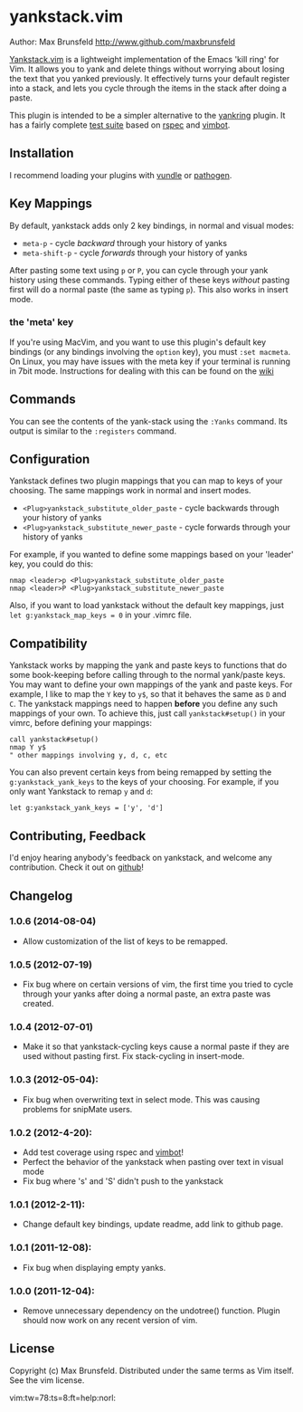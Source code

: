 yankstack.vim
=============

Author:  Max Brunsfeld <http://www.github.com/maxbrunsfeld>

[Yankstack.vim](https://github.com/maxbrunsfeld/vim-yankstack) is a
lightweight implementation of the Emacs 'kill ring' for Vim.  It allows you to
yank and delete things without worrying about losing the text that you yanked
previously. It effectively turns your default register into a stack, and lets
you cycle through the items in the stack after doing a paste.

This plugin is intended to be a simpler alternative to the
[yankring](https://github.com/chrismetcalf/vim-yankring) plugin. It has a fairly
complete [test suite](https://github.com/maxbrunsfeld/vim-yankstack/blob/master/spec/yankstack/yankstack_spec.rb)
based on [rspec](https://www.relishapp.com/rspec)
and [vimbot](https://github.com/maxbrunsfeld/vimbot).

## Installation ##

I recommend loading your plugins with
[vundle](https://github.com/gmarik/vundle) or 
[pathogen](https://github.com/tpope/vim-pathogen).

## Key Mappings ##

By default, yankstack adds only 2 key bindings, in normal and visual modes:

- ```meta-p```  - cycle *backward* through your history of yanks
- ```meta-shift-p```  - cycle *forwards* through your history of yanks

After pasting some text using ```p``` or ```P```, you can cycle through your
yank history using these commands. Typing either of these keys *without* pasting first 
will do a normal paste (the same as typing `p`). This also works in insert mode.

### the 'meta' key

If you're using MacVim, and you want to use
this plugin's default key bindings (or any bindings involving the `option`
key), you must ```:set macmeta```. On Linux, you may have issues with the meta key if your terminal is running in 7bit mode.
Instructions for dealing with this can be found on the [wiki](https://github.com/maxbrunsfeld/vim-yankstack/wiki/Linux-terminal-configurations-for-correct-meta-key-handling)

## Commands ##

You can see the contents of the yank-stack using the ```:Yanks``` command.
Its output is similar to the ```:registers``` command.

## Configuration ##

Yankstack defines two plugin mappings that you can map to keys of your choosing.
The same mappings work in normal and insert modes.

- ```<Plug>yankstack_substitute_older_paste``` - cycle backwards through your history of yanks
- ```<Plug>yankstack_substitute_newer_paste``` - cycle forwards through your history of yanks

For example, if you wanted to define some mappings based on your 'leader' key,
you could do this:

```
nmap <leader>p <Plug>yankstack_substitute_older_paste
nmap <leader>P <Plug>yankstack_substitute_newer_paste
```

Also, if you want to load yankstack without the default key mappings, just
``` let g:yankstack_map_keys = 0 ```
in your .vimrc file.

## Compatibility ##

Yankstack works by mapping the yank and paste keys to functions that do some
book-keeping before calling through to the normal yank/paste keys. You may want
to define your own mappings of the yank and paste keys. For example, I like to
map the ```Y``` key to ```y$```, so that it behaves the same as ```D``` and
```C```. The yankstack mappings need to happen **before** you define any such
mappings of your own. To achieve this, just call ```yankstack#setup()``` in
your vimrc, before defining your mappings:

```
call yankstack#setup()
nmap Y y$
" other mappings involving y, d, c, etc
```

You can also prevent certain keys from being remapped by setting the `g:yankstack_yank_keys`
to the keys of your choosing. For example, if you only want Yankstack to remap `y` and `d`:

```
let g:yankstack_yank_keys = ['y', 'd']
```

## Contributing, Feedback ##

I'd enjoy hearing anybody's feedback on yankstack, and welcome any contribution.
Check it out on [github](https://github.com/maxbrunsfeld/vim-yankstack)!

## Changelog ##


### 1.0.6 (2014-08-04)
  - Allow customization of the list of keys to be remapped.

### 1.0.5 (2012-07-19)
  - Fix bug where on certain versions of vim, the first time you tried
    to cycle through your yanks after doing a normal paste, an extra
    paste was created.

### 1.0.4 (2012-07-01)
  - Make it so that yankstack-cycling keys cause a normal paste if they are
    used without pasting first. Fix stack-cycling in insert-mode.

### 1.0.3 (2012-05-04):
  - Fix bug when overwriting text in select mode. This was causing
    problems for snipMate users.

### 1.0.2 (2012-4-20):
  - Add test coverage using rspec and [vimbot](https://github.com/maxbrunsfeld/vimbot)!
  - Perfect the behavior of the yankstack when pasting over text in visual
    mode
  - Fix bug where 's' and 'S' didn't push to the yankstack

### 1.0.1 (2012-2-11):
  - Change default key bindings, update readme, add link to github page.

### 1.0.1 (2011-12-08):
  - Fix bug when displaying empty yanks.

### 1.0.0 (2011-12-04):
  - Remove unnecessary dependency on the undotree() function. Plugin should
    now work on any recent version of vim.

## License ##
Copyright (c) Max Brunsfeld.  Distributed under the same terms as Vim itself.
See the vim license.

 vim:tw=78:ts=8:ft=help:norl:
